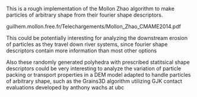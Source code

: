 
This is a rough implementation of the Mollon Zhao algorithm to make 
particles of arbitrary shape from their fourier shape descriptors.

guilhem.mollon.free.fr/Telechargements/Mollon_Zhao_CMAME2014.pdf

This could be potentially interesting for analyzing the downstream erosion 
of particles as they travel down river systems, since fourier shape
descriptors contain more information than most other options

Also these randomly generated polyhedra with prescribed statitsical 
shape descriptors could be very interesting to analyze the variation of 
particle packing or transport properties in a DEM model adapted to handle
particles of arbitrary shape, such as the Grains3D algorithm utilizing GJK 
contact evaluations developed by anthony wachs at ubc 

